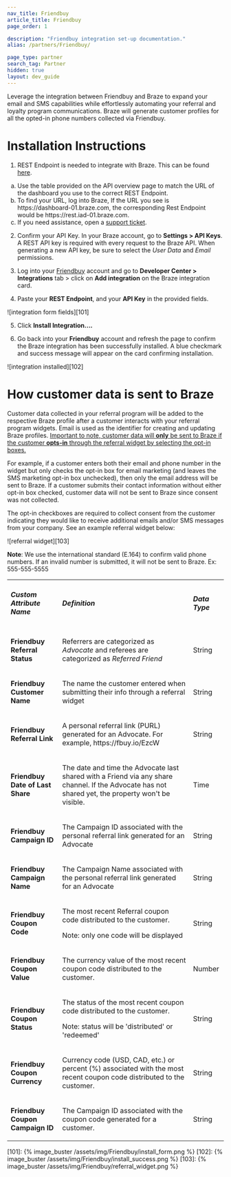 ```yaml
---
nav_title: Friendbuy
article_title: Friendbuy
page_order: 1

description: "Friendbuy integration set-up documentation."
alias: /partners/Friendbuy/

page_type: partner
search_tag: Partner
hidden: true
layout: dev_guide
---
```


Leverage the integration between Friendbuy and Braze to expand your email and SMS capabilities while effortlessly automating your referral and loyalty program communications. Braze will generate customer profiles for all the opted-in phone numbers collected via Friendbuy.

# Installation Instructions

1. REST Endpoint is needed to integrate with Braze. This can be found [here][1].

<ol type="a">
<li>Use the table provided on the API overview page to match the URL of the dashboard you use to the correct REST Endpoint.</li>

<li>To find your URL, log into Braze, If the URL you see is https://dashboard-01.braze.com, the corresponding Rest Endpoint would be https://rest.iad-01.braze.com.</li>

<li>If you need assistance, open a <a href="https://www.braze.com/docs/braze_support/">support ticket</a>.</li>
</ol>

2. Confirm your API Key. In your Braze account, go to **Settings > API Keys**. A REST API key is required with every request to the Braze API. When generating a new API key, be sure to select the *User Data* and *Email* permissions.

3. Log into your [Friendbuy][3] account and go to **Developer Center > Integrations** tab > click on **Add integration** on the Braze integration card.

4. Paste your **REST Endpoint**, and your **API Key** in the provided fields.

![integration form fields][101]

5. Click **Install Integration....**

6. Go back into your **Friendbuy** account and refresh the page to confirm the Braze integration has been successfully installed. A blue checkmark and success message will appear on the card confirming installation.

![integration installed][102]

# How customer data is sent to Braze

Customer data collected in your referral program will be added to the respective Braze profile after a customer interacts with your referral program widgets. Email is used as the identifier for creating and updating Braze profiles. <u>Important to note, customer data will <b>only</b> be sent to Braze if the customer <b>opts-in</b> through the referral widget by selecting the opt-in boxes.</u>

For example, if a customer enters both their email and phone number in the widget but only checks the opt-in box for email marketing (and leaves the SMS marketing opt-in box unchecked), then only the email address will be sent to Braze. If a customer submits their contact information without either opt-in box checked, customer data will not be sent to Braze since consent was not collected.

The opt-in checkboxes are required to collect consent from the customer indicating they would like to receive additional emails and/or SMS messages from your company. See an example referral widget below:

![referral widget][103]

**Note**: We use the international standard (E.164) to confirm valid phone numbers. If an invalid number is submitted, it will not be sent to Braze. Ex: 555-555-5555



<table>

<tr>

<td><h5><strong>Custom Attribute Name</strong></h5></td>
<td><h5><strong>Definition</strong></h5></td>
<td><h5><strong>Data Type</strong></h5></td>

</tr>

<tr>

<td><p><strong>Friendbuy Referral Status</strong></p></td>

<td><p>Referrers are categorized as <em>Advocate</em> and referees are categorized as <em>Referred Friend</em></p></td>

<td>String</td>

</tr>

<tr>

<td><p><strong>Friendbuy Customer Name</strong></p></td>

<td><p>The name the customer entered when submitting their info through a referral widget</p></td>

<td>String</td>

</tr>

<tr>

<td><p><strong>Friendbuy Referral Link</strong></p></td>

<td><p>A personal referral link (PURL) generated for an Advocate. For example, https://fbuy.io/EzcW</p></td>

<td>String</td>

</tr>

<tr>

<td><p><strong>Friendbuy Date of Last Share</strong></p></td>

<td><p>The date and time the Advocate last shared with a Friend via any share channel. If the Advocate has not shared yet, the property won't be visible.</p></td>

<td>Time</td>

</tr>

<tr>

<td><p><strong>Friendbuy Campaign ID</strong></p></td>

<td><p>The Campaign ID associated with the personal referral link generated for an Advocate</p></td>

<td>String</td>

</tr>

<tr>

<td><p><strong>Friendbuy Campaign Name</strong></p></td>

<td><p>The Campaign Name associated with the personal referral link generated for an Advocate</p></td>

<td>String</td>

</tr>

<tr>

<td><p><strong>Friendbuy Coupon Code</strong></p></td>

<td><p>The most recent Referral coupon code distributed to the customer.</p><p>Note: only one code will be displayed</p></td>

<td>String</td>

</tr>

<tr>

<td><p><strong>Friendbuy Coupon Value</strong></p></td>

<td><p>The currency value of the most recent coupon code distributed to the customer.</p></td>

<td>Number</td>

</tr>

<tr>

<td><p><strong>Friendbuy Coupon Status</strong></p></td>

<td><p>The status of the most recent coupon code distributed to the customer.</p><p>Note: status will be 'distributed' or 'redeemed'</p></td>

<td>String</td>

</tr>

<tr>

<td><p><strong>Friendbuy Coupon Currency</strong></p></td>

<td><p>Currency code (USD, CAD, etc.) or percent (%) associated with the most recent coupon code distributed to the customer.</p></td>

<td>String</td>

</tr>

<tr>

<td><p><strong>Friendbuy Coupon Campaign ID</strong></p></td>

<td><p>The Campaign ID associated with the coupon code generated for a customer.</p></td>

<td>String</td>

</tr>

</table>

[1]: https://www.braze.com/docs/api/basics/
[3]: https://retailer.friendbuy.io/

[101]: {% image_buster /assets/img/Friendbuy/install_form.png %}
[102]: {% image_buster /assets/img/Friendbuy/install_success.png %}
[103]: {% image_buster /assets/img/Friendbuy/referral_widget.png %}
